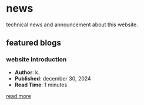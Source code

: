# news

technical news and announcement about this website.

## featured blogs

### website introduction
- **Author**: k.  
- **Published**: december 30, 2024  
- **Read Time**: 1 minutes  
  
[read more](./news/introduction.md)
